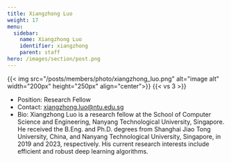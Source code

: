 ```yaml
---
title: Xiangzhong Luo
weight: 17
menu:
  sidebar:
    name: Xiangzhong Luo
    identifier: xiangzhong
    parent: staff
hero: /images/section/post.png
---
```

{{< img src="/posts/members/photo/xiangzhong_luo.png" alt="image alt" width="200px" height="250px" align="center">}}
{{< vs 3 >}}

- Position: Research Fellow
- Contact: xiangzhong.luo@ntu.edu.sg
- Bio: Xiangzhong Luo is a research fellow at the School of Computer Science and Engineering, Nanyang Technological University, Singapore. He received the B.Eng. and Ph.D. degrees from Shanghai Jiao Tong University, China, and Nanyang Technological University, Singapore, in 2019 and 2023, respectively. His current research interests include efficient and robust deep learning algorithms.
